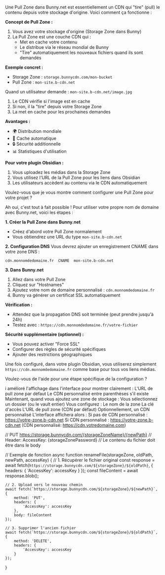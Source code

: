 

Une Pull Zone dans Bunny.net est essentiellement un CDN qui "tire" (pull) le contenu depuis votre stockage d'origine. Voici comment ça fonctionne :

**Concept de Pull Zone :**
1. Vous avez votre stockage d'origine (Storage Zone dans Bunny)
2. La Pull Zone est une couche CDN qui :
   * Met en cache votre contenu
   * Le distribue via le réseau mondial de Bunny
   * "Tire" automatiquement les nouveaux fichiers quand ils sont demandés

**Exemple concret :**
- Storage Zone : `storage.bunnycdn.com/mon-bucket`
- Pull Zone : `mon-site.b-cdn.net`

Quand un utilisateur demande : `mon-site.b-cdn.net/image.jpg`
1. Le CDN vérifie si l'image est en cache
2. Si non, il la "tire" depuis votre Storage Zone
3. La met en cache pour les prochaines demandes

**Avantages :**
* 🌍 Distribution mondiale
* 🚀 Cache automatique
* 🔒 Sécurité additionnelle
* 📊 Statistiques d'utilisation

**Pour votre plugin Obsidian :**
1. Vous uploadez les médias dans la Storage Zone
2. Vous utilisez l'URL de la Pull Zone pour les liens dans Obsidian
3. Les utilisateurs accèdent au contenu via le CDN automatiquement

Voulez-vous que je vous montre comment configurer une Pull Zone pour votre projet ?




Ah oui, c'est tout à fait possible ! Pour utiliser votre propre nom de domaine avec Bunny.net, voici les étapes :

**1. Créer la Pull Zone dans Bunny.net**
- Créez d'abord votre Pull Zone normalement
- Vous obtiendrez une URL du type `mon-site.b-cdn.net`

**2. Configuration DNS**
Vous devrez ajouter un enregistrement CNAME dans votre zone DNS :
```
cdn.monnomdedomaine.fr  CNAME  mon-site.b-cdn.net
```

**3. Dans Bunny.net**
1. Allez dans votre Pull Zone
2. Cliquez sur "Hostnames"
3. Ajoutez votre nom de domaine personnalisé : `cdn.monnomdedomaine.fr`
4. Bunny va générer un certificat SSL automatiquement

**Vérification :**
- Attendez que la propagation DNS soit terminée (peut prendre jusqu'à 24h)
- Testez avec : `https://cdn.monnomdedomaine.fr/votre-fichier`

**Sécurité supplémentaire (optionnel) :**
- Vous pouvez activer "Force SSL"
- Configurer des règles de sécurité spécifiques
- Ajouter des restrictions géographiques

Une fois configuré, dans votre plugin Obsidian, vous utiliserez simplement `https://cdn.monnomdedomaine.fr` comme base pour tous vos liens médias.

Voulez-vous de l'aide pour une étape spécifique de la configuration ?


i amélioré l'affichage dans l'interface pour montrer clairement :
L'URL de pull zone par défaut
Le CDN personnalisé entre parenthèses s'il existe
Maintenant, quand vous ajoutez une zone de stockage :
Vous sélectionnez un dossier (ou le vault entier)
Vous configurez :
Le nom de la zone
La clé d'accès
L'URL de pull zone (CDN par défaut)
Optionnellement, un CDN personnalisé
L'interface affichera alors :
Si pas de CDN personnalisé : https://votre-zone.b-cdn.net
Si CDN personnalisé : https://votre-zone.b-cdn.net (CDN personnalisé: https://cdn.votredomaine.com)




// PUT https://storage.bunnycdn.com/{storageZoneName}/{newPath}
// Header: AccessKey: {storageZonePassword}
// Le contenu du fichier doit être dans le body

// Exemple de fonction
async function renameFile(storageZone, oldPath, newPath, accessKey) {
    // 1. Récupérer le fichier original
    const response = await fetch(`https://storage.bunnycdn.com/${storageZone}/${oldPath}`, {
        headers: {
            'AccessKey': accessKey
        }
    });
    const fileContent = await response.blob();

    // 2. Upload vers le nouveau chemin
    await fetch(`https://storage.bunnycdn.com/${storageZone}/${newPath}`, {
        method: 'PUT',
        headers: {
            'AccessKey': accessKey
        },
        body: fileContent
    });

    // 3. Supprimer l'ancien fichier
    await fetch(`https://storage.bunnycdn.com/${storageZone}/${oldPath}`, {
        method: 'DELETE',
        headers: {
            'AccessKey': accessKey
        }
    });
}